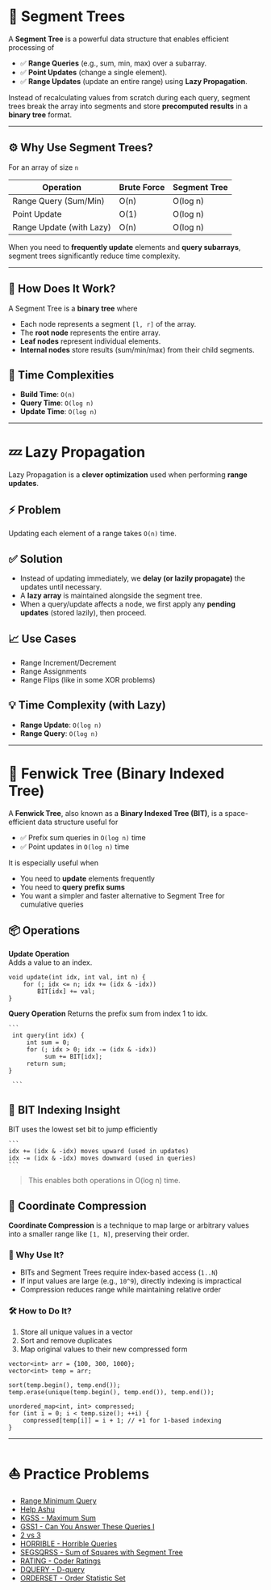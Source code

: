 # 🌲 Segment Trees

A **Segment Tree** is a powerful data structure that enables efficient processing of

- ✅ **Range Queries** (e.g., sum, min, max) over a subarray.
- ✅ **Point Updates** (change a single element).
- ✅ **Range Updates** (update an entire range) using **Lazy Propagation**.

Instead of recalculating values from scratch during each query, segment trees break the array into segments and store **precomputed results** in a **binary tree** format.

---

## ⚙️ Why Use Segment Trees?

For an array of size `n`

| Operation                | Brute Force | Segment Tree |
|-------------------------|-------------|---------------|
| Range Query (Sum/Min)   | O(n)        | O(log n)      |
| Point Update            | O(1)        | O(log n)      |
| Range Update (with Lazy)| O(n)        | O(log n)      |

When you need to **frequently update** elements and **query subarrays**, segment trees significantly reduce time complexity.

---

## 🧠 How Does It Work?

A Segment Tree is a **binary tree** where

- Each node represents a segment `[l, r]` of the array.
- The **root node** represents the entire array.
- **Leaf nodes** represent individual elements.
- **Internal nodes** store results (sum/min/max) from their child segments.

## 🔨 Time Complexities
- **Build Time**: `O(n)`
- **Query Time**: `O(log n)`
- **Update Time**: `O(log n)`

---

# 💤 Lazy Propagation

Lazy Propagation is a **clever optimization** used when performing **range updates**.

## ⚡ Problem
Updating each element of a range takes `O(n)` time.

## ✅ Solution
- Instead of updating immediately, we **delay (or lazily propagate)** the updates until necessary.
- A **lazy array** is maintained alongside the segment tree.
- When a query/update affects a node, we first apply any **pending updates** (stored lazily), then proceed.

## 📈 Use Cases
- Range Increment/Decrement
- Range Assignments
- Range Flips (like in some XOR problems)

## 💡 Time Complexity (with Lazy)
- **Range Update**: `O(log n)`
- **Range Query**: `O(log n)`

---

# 🌿 Fenwick Tree (Binary Indexed Tree)

A **Fenwick Tree**, also known as a **Binary Indexed Tree (BIT)**, is a space-efficient data structure useful for

- ✅ Prefix sum queries in `O(log n)` time
- ✅ Point updates in `O(log n)` time

It is especially useful when

- You need to **update** elements frequently
- You need to **query prefix sums**
- You want a simpler and faster alternative to Segment Tree for cumulative queries


## 📦 Operations

  **Update Operation**  
   Adds a value to an index.

   ```
   void update(int idx, int val, int n) {
       for (; idx <= n; idx += (idx & -idx))
           BIT[idx] += val;
   }
   ```

  **Query Operation**
    Returns the prefix sum from index 1 to idx.
    
    ```
     int query(int idx) {
         int sum = 0;
         for (; idx > 0; idx -= (idx & -idx))
              sum += BIT[idx];
         return sum;
    }
    
     ```

  
## 🧠 BIT Indexing Insight
       
BIT uses the lowest set bit to jump efficiently
   
    ```
    idx += (idx & -idx) moves upward (used in updates)
    idx -= (idx & -idx) moves downward (used in queries)
    ```

> This enables both operations in O(log n) time.


## 🧭 Coordinate Compression

**Coordinate Compression** is a technique to map large or arbitrary values into a smaller range like `[1, N]`, preserving their order.

### 🤔 Why Use It?

- BITs and Segment Trees require index-based access (`1..N`)
- If input values are large (e.g., `10^9`), directly indexing is impractical
- Compression reduces range while maintaining relative order


### 🛠️ How to Do It?

1. Store all unique values in a vector
2. Sort and remove duplicates
3. Map original values to their new compressed form

```
vector<int> arr = {100, 300, 1000};
vector<int> temp = arr;

sort(temp.begin(), temp.end());
temp.erase(unique(temp.begin(), temp.end()), temp.end());

unordered_map<int, int> compressed;
for (int i = 0; i < temp.size(); ++i) {
    compressed[temp[i]] = i + 1; // +1 for 1-based indexing
}

```

---

# ⛵ Practice Problems

- [Range Minimum Query](https://www.hackerearth.com/practice/data-structures/advanced-data-structures/segment-trees/practice-problems/algorithm/range-minimum-query)
- [Help Ashu](https://www.hackerearth.com/practice/data-structures/advanced-data-structures/fenwick-binary-indexed-trees/practice-problems/algorithm/help-ashu-1)
- [KGSS - Maximum Sum](https://www.spoj.com/problems/KGSS)
- [GSS1 - Can You Answer These Queries I](https://www.spoj.com/problems/GSS1/) 
- [2 vs 3](https://www.hackerearth.com/practice/data-structures/advanced-data-structures/fenwick-binary-indexed-trees/practice-problems/algorithm/2-vs-3) 
- [HORRIBLE - Horrible Queries](https://www.spoj.com/problems/HORRIBLE) 
- [SEGSQRSS - Sum of Squares with Segment Tree](https://www.spoj.com/problems/SEGSQRSS/)
- [RATING - Coder Ratings](https://www.spoj.com/problems/RATING)
- [DQUERY - D-query](https://www.spoj.com/problems/DQUERY)
- [ORDERSET - Order Statistic Set](https://www.spoj.com/problems/ORDERSET/en)



